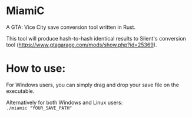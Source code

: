 # MiamiC
A GTA: Vice City save conversion tool written in Rust.  

This tool will produce hash-to-hash identical results to Silent's conversion tool (https://www.gtagarage.com/mods/show.php?id=25369).

# How to use:
For Windows users, you can simply drag and drop your save file on the executable.  

Alternatively for both Windows and Linux users:  
```./miamic "YOUR_SAVE_PATH"```
